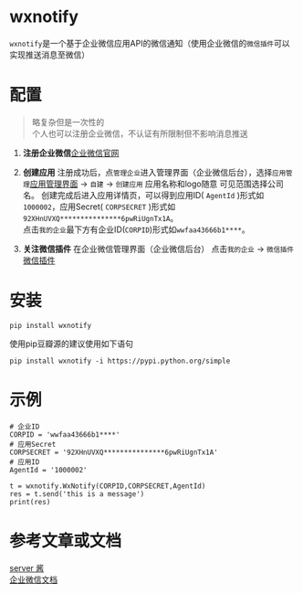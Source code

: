 # wxnotify

`wxnotify`是一个基于企业微信应用API的微信通知（使用企业微信的`微信插件`可以实现推送消息至微信）


# 配置
> 略复杂但是一次性的  
> 个人也可以注册企业微信，不认证有所限制但不影响消息推送

1. **注册企业微信**[企业微信官网](https://work.weixin.qq.com)

2. **创建应用** 注册成功后，点`管理企业`进入管理界面（企业微信后台），选择`应用管理`[应用管理界面](https://work.weixin.qq.com/wework_admin/frame#apps) → `自建` → `创建应用`
    应用名称和logo随意 可见范围选择公司名。
创建完成后进入应用详情页，可以得到应用ID( `AgentId` )形式如`1000002`，应用Secret( `CORPSECRET` )形式如`92XHnUVXQ***************6pwRiUgnTx1A`。  
点击`我的企业`最下方有企业ID(`CORPID`)形式如`wwfaa43666b1****`。
3. **关注微信插件** 在企业微信管理界面（企业微信后台） 点击`我的企业` -> `微信插件` [微信插件](https://work.weixin.qq.com/wework_admin/frame#profile/wxPlugin)


# 安装
```
pip install wxnotify
```
使用pip豆瓣源的建议使用如下语句
```
pip install wxnotify -i https://pypi.python.org/simple
```

# 示例
```
# 企业ID
CORPID = 'wwfaa43666b1****'
# 应用Secret
CORPSECRET = '92XHnUVXQ***************6pwRiUgnTx1A'
# 应用ID
AgentId = '1000002'

t = wxnotify.WxNotify(CORPID,CORPSECRET,AgentId)
res = t.send('this is a message')
print(res)
```


# 参考文章或文档  
[server 酱](https://sct.ftqq.com/forward)  
[企业微信文档](https://work.weixin.qq.com/api/doc/90000/90135/91039)  
